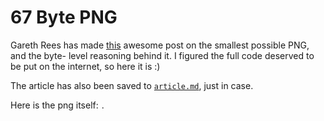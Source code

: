 # 67 Byte PNG

Gareth Rees has made [this][article_url] awesome post on the smallest possible PNG, and the byte-
level reasoning behind it. I figured the full code deserved to be put on the internet, so here
it is :)

The article has also been saved to [`article.md`](./article.md), just in case.

Here is the png itself: ![67 byte png](./67bytepng.png).

[article_url]: https://web.archive.org/web/20231028072847/https://garethrees.org/2007/11/14/pngcrush/
